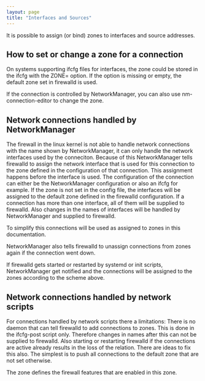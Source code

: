 ```yaml
---
layout: page
title: "Interfaces and Sources"
---
```


It is possible to assign (or bind) zones to interfaces and source addresses.

## How to set or change a zone for a connection

On systems supporting ifcfg files for interfaces, the zone could be stored in the ifcfg with the ZONE= option. If the option is missing or empty, the default zone set in firewalld is used.

If the connection is controlled by NetworkManager, you can also use nm-connection-editor to change the zone.

## Network connections handled by NetworkManager

The firewall in the linux kernel is not able to handle network connections with the name shown by NetworkManager, it can only handle the network interfaces used by the conneciton. Because of this NetworkManager tells firewalld to assign the network interface that is used for this connection to the zone defined in the configuration of that connection. This assignment happens before the interface is used. The configuration of the connection can either be the NetworkManager configuration or also an ifcfg for example. If the zone is not set in the config file, the interfaces will be assigned to the default zone defined in the firewalld configuration. If a connection has more than one interface, all of them will be supplied to firewalld. Also changes in the names of interfaces will be handled by NetworkManager and supplied to firewalld.

To simplify this connections will be used as assigned to zones in this documentation.

NetworkManager also tells firewalld to unassign connections from zones again if the connection went down.

If firewalld gets started or restarted by systemd or init scripts, NetworkManager get notified and the connections will be assigned to the zones according to the scheme above.

## Network connections handled by network scripts

For connections handled by network scripts there a limitations: There is no daemon that can tell firewalld to add connections to zones. This is done in the ifcfg-post script only. Therefore changes in names after this can not be supplied to firewalld. Also starting or restarting firewalld if the connections are active already results in the loss of the relation. There are ideas to fix this also. The simplest is to push all connections to the default zone that are not set otherwise.

The zone defines the firewall features that are enabled in this zone.
